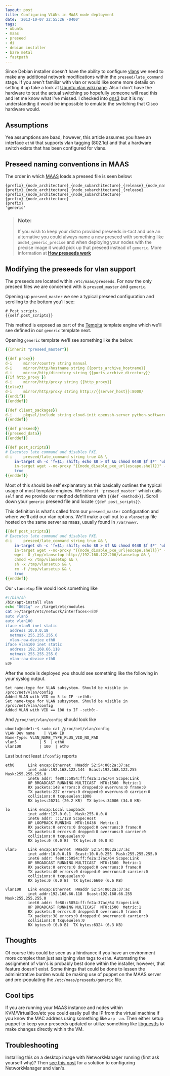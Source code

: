 ```yaml
---
layout: post
title: Configuring VLANs in MAAS node deployment
date: '2013-10-07 22:55:26 -0400'
tags:
- ubuntu
- maas
- preseed
- di
- debian installer
- bare metal
- fastpath
---
```

Since Debian installer doesn't have the ability to configure [vlans](http://en.wikipedia.org/wiki/Virtual_LAN) we need to make any additional network modifications within the `preseed/late_command` stage. If you aren't familiar with vlan or would like some more details on setting it up take a look at [Ubuntu vlan wiki page](https://wiki.ubuntu.com/vlan). Also I don't have the hardware to test the actual switching so hopefully someone will read this and let me know what I've missed. I checked into [gns3](http://www.gns3.net/) but it is my understanding it would be impossible to emulate the switching that Cisco hardware would.

## Assumptions

Yea assumptions are baad, however, this article assumes you have an interface `eth0` that supports vlan tagging (802.1q) and that a hardware switch exists that has been configured for vlans.

## Preseed naming conventions in MAAS

The order in which [MAAS](http://maas.ubuntu.com) loads a preseed file is seen below:

```jinja2
{prefix}_{node_architecture}_{node_subarchitecture}_{release}_{node_name}
{prefix}_{node_architecture}_{node_subarchitecture}_{release}
{prefix}_{node_architecture}_{node_subarchitecture}
{prefix}_{node_architecture}
{prefix}
'generic'
```

> ### Note:
> If you wish to keep your distro provided preseeds in-tact and use an
> alternative you could always name a new preseed with something like
> `amd64_generic_precise` and when deploying your nodes with the
> precise image it would pick up that preseed instead of
> `generic`. More information at
> **[How preseeds work](http://maas.ubuntu.com/docs/development/preseeds.html)**

## Modifying the preseeds for vlan support

The preseeds are located within `/etc/maas/preseeds`. For now the only
preseed files we are concerned with is `preseed_master` and `generic`.

Opening up `preseed_master` we see a typical preseed configuration and scrolling to the bottom you'll see:

```
# Post scripts.
{{self.post_scripts}}
```

This method is exposed as part of the [Tempita](http://pythonpaste.org/tempita/) template engine which we'll see defined in our `generic` template next.

Opening `generic` template we'll see something like the below:

```yaml
{{inherit "preseed_master"}}

{{def proxy}}
d-i     mirror/country string manual
d-i     mirror/http/hostname string {{ports_archive_hostname}}
d-i     mirror/http/directory string {{ports_archive_directory}}
{{if http_proxy }}
d-i     mirror/http/proxy string {{http_proxy}}
{{else}}
d-i     mirror/http/proxy string http://{{server_host}}:8000/
{{endif}}
{{enddef}}

{{def client_packages}}
d-i     pkgsel/include string cloud-init openssh-server python-software-properties vim avahi-daemon server^
{{enddef}}

{{def preseed}}
{{preseed_data}}
{{enddef}}

{{def post_scripts}}
# Executes late command and disables PXE.
d-i     preseed/late_command string true && \
    in-target sh -c 'f=$1; shift; echo $0 > $f && chmod 0440 $f $*' 'ubuntu ALL=(ALL) NOPASSWD: ALL' /etc/sudoers.d/maas && \
    in-target wget --no-proxy "{{node_disable_pxe_url|escape.shell}}" --post-data "{{node_disable_pxe_data|escape.shell}}" -O /dev/null && \
    true
{{enddef}}
```

Most of this should be self explanatory as this basically outlines the
typical usage of most template engines. We `inherit 'preseed_master'`
which calls `self` and we provide our method definitions with `{{def
<method>}}`. Scroll down your `generic` preseed file and locate `{{def
post_scripts}}`.

This definition is what's called from our `preseed_master`
configuration and where we'll add our vlan options. We'll make a call
out to a `vlansetup` file hosted on the same server as maas, usually
found in `/var/www/`.

```yaml
{{def post_scripts}}
# Executes late command and disables PXE.
d-i     preseed/late_command string true && \
    in-target sh -c 'f=$1; shift; echo $0 > $f && chmod 0440 $f $*' 'ubuntu ALL=(ALL) NOPASSWD: ALL' /etc/sudoers.d/maas && \
    in-target wget --no-proxy "{{node_disable_pxe_url|escape.shell}}" --post-data "{{node_disable_pxe_data|escape.shell}}" -O /dev/null && \
    wget -O /tmp/vlansetup http://192.168.122.206/vlansetup && \
    chmod +x /tmp/vlansetup && \
    sh -x /tmp/vlansetup && \
    rm -f /tmp/vlansetup && \
    true
{{enddef}}
```

Our `vlansetup` file would look something like

```bash
#!/bin/sh
/bin/apt-install vlan
echo "8021q" >> /target/etc/modules
cat >>/target/etc/network/interfaces<<EOF
auto vlan5
auto vlan100
iface vlan5 inet static
  address 10.0.0.18
  netmask 255.255.255.0
  vlan-raw-device eth0
iface vlan100 inet static
  address 192.168.66.118
  netmask 255.255.255.0
  vlan-raw-device eth0
EOF
```

After the node is deployed you should see something like the following in your syslog output.

```
Set name-type for VLAN subsystem. Should be visible in /proc/net/vlan/config
Added VLAN with VID == 5 to IF -:eth0:-
Set name-type for VLAN subsystem. Should be visible in /proc/net/vlan/config
Added VLAN with VID == 100 to IF -:eth0:-
```

And `/proc/net/vlan/config` should look like

```
ubuntu@node1:~$ sudo cat /proc/net/vlan/config 
VLAN Dev name    | VLAN ID
Name-Type: VLAN_NAME_TYPE_PLUS_VID_NO_PAD
vlan5          | 5  | eth0
vlan100        | 100  | eth0
```

Last but not least `ifconfig` reports

```
eth0      Link encap:Ethernet  HWaddr 52:54:00:2a:37:ac  
          inet addr:192.168.122.144  Bcast:192.168.122.255  Mask:255.255.255.0
          inet6 addr: fe80::5054:ff:fe2a:37ac/64 Scope:Link
          UP BROADCAST RUNNING MULTICAST  MTU:1500  Metric:1
          RX packets:148 errors:0 dropped:0 overruns:0 frame:0
          TX packets:227 errors:0 dropped:0 overruns:0 carrier:0
          collisions:0 txqueuelen:1000 
          RX bytes:20214 (20.2 KB)  TX bytes:34006 (34.0 KB)

lo        Link encap:Local Loopback  
          inet addr:127.0.0.1  Mask:255.0.0.0
          inet6 addr: ::1/128 Scope:Host
          UP LOOPBACK RUNNING  MTU:16436  Metric:1
          RX packets:0 errors:0 dropped:0 overruns:0 frame:0
          TX packets:0 errors:0 dropped:0 overruns:0 carrier:0
          collisions:0 txqueuelen:0 
          RX bytes:0 (0.0 B)  TX bytes:0 (0.0 B)

vlan5     Link encap:Ethernet  HWaddr 52:54:00:2a:37:ac  
          inet addr:10.0.0.18  Bcast:10.0.0.255  Mask:255.255.255.0
          inet6 addr: fe80::5054:ff:fe2a:37ac/64 Scope:Link
          UP BROADCAST RUNNING MULTICAST  MTU:1500  Metric:1
          RX packets:0 errors:0 dropped:0 overruns:0 frame:0
          TX packets:40 errors:0 dropped:0 overruns:0 carrier:0
          collisions:0 txqueuelen:0 
          RX bytes:0 (0.0 B)  TX bytes:6600 (6.6 KB)

vlan100   Link encap:Ethernet  HWaddr 52:54:00:2a:37:ac  
          inet addr:192.168.66.118  Bcast:192.168.66.255  Mask:255.255.255.0
          inet6 addr: fe80::5054:ff:fe2a:37ac/64 Scope:Link
          UP BROADCAST RUNNING MULTICAST  MTU:1500  Metric:1
          RX packets:0 errors:0 dropped:0 overruns:0 frame:0
          TX packets:38 errors:0 dropped:0 overruns:0 carrier:0
          collisions:0 txqueuelen:0 
          RX bytes:0 (0.0 B)  TX bytes:6324 (6.3 KB)
```

## Thoughts

Of course this could be seen as a hindrance if you have an environment
more complex than just assigning vlan tags to `eth0`. Automating the
assignment of vlan's is probably best done within the installer,
however, that feature doesn't exist. Some things that could be done to
lessen the administrative burden would be making use of puppet on the
MAAS server and pre-populating the `/etc/maas/preseeds/generic` file.

## Cool tips

If you are running your MAAS instance and nodes within
KVM/VirtualBox/etc you could easily pull the IP from the virtual
machine if you know the MAC address using something like `arp
-an`. Then either setup puppet to keep your preseeds updated or
utilize something like [libguestfs](http://libguestfs.org/) to make
changes directly within the VM.

## Troubleshooting

Installing this on a desktop image with NetworkManager running (first
ask yourself why)? Then
[see this post](http://askubuntu.com/questions/199254/802-1q-vlan-interface-configuration-on-ubuntu-12-04-desktop)
for a solution to configuring NetworkManager and vlan's.
